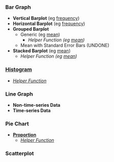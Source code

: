 ### Bar Graph
- **Vertical Barplot** (eg [frequency]([SC]-Descriptive-Analytics/[SC]-Data-Visualisation/[M]-Vertical-Barplot))
- **Horizontal Barplot** (eg [frequency]([SC]-Descriptive-Analytics/[SC]-Data-Visualisation/[M]-Horizontal-Barplot))
- **Grouped Barplot**
    - Generic (eg [mean]([SC]-Descriptive-Analytics/[SC]-Data-Visualisation/[M]-Grouped-Barplot))
      - _Helper Function (eg [mean]([SC]-Descriptive-Analytics/[SC]-Data-Visualisation/[HF]-Grouped-Barplot-&-Frequency-Table))_
    - Mean with Standard Error Bars (UNDONE)
- **Stacked Barplot** (eg [mean]([SC]-Descriptive-Analytics/[SC]-Data-Visualisation/[M]-Stacked-Barplot))
    - _Helper Function (eg [mean]([SC]-Descriptive-Analytics/[SC]-Data-Visualisation/[HF]-Stacked-Barplot-&-Frequency-Table))_
### [Histogram]([SC]-Descriptive-Analytics/[SC]-Data-Visualisation/[M]-Histogram-&-Frequency-Table)
- _[Helper Function]([SC]-Descriptive-Analytics/[SC]-Data-Visualisation/[HF]-Histogram-&-Frequency-Table)_
### Line Graph
- **Non-time-series Data**
- **Time-series Data**
### Pie Chart
  - [**Proportion**]([SC]-Descriptive-Analytics/[SC]-Data-Visualisation/[M]-(Prop)-Pie-Chart)
    - _[Helper Function]([SC]-Descriptive-Analytics/[SC]-Data-Visualisation/[HF]-(Prop)-Pie-Chart-&-Frequency-Table)_
### Scatterplot
